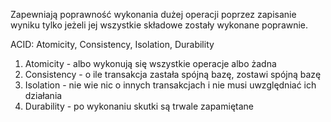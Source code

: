 Zapewniają poprawność wykonania dużej operacji poprzez zapisanie wyniku tylko jeżeli jej wszystkie składowe zostały wykonane poprawnie.

ACID: Atomicity, Consistency, Isolation, Durability

1. Atomicity - albo wykonują się wszystkie operacje albo żadna
2. Consistency - o ile transakcja zastała spójną bazę, zostawi spójną bazę
3. Isolation - nie wie nic o innych transakcjach i nie musi uwzględniać ich działania
4. Durability - po wykonaniu skutki są trwale zapamiętane